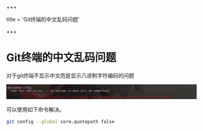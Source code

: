 

+++

title = 'Git终端的中文乱码问题'

+++

# Git终端的中文乱码问题

对于git终端不显示中文而是显示八进制字符编码的问题

![image-20250730194646933](https://raw.githubusercontent.com/ZhBF/Images/main/images/image-20250730194646933.png)

可以使用如下命令解决。

```bash
git config --global core.quotepath false
```

